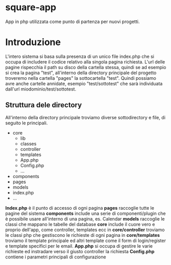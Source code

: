 # square-app

App in php utilizzata come punto di partenza per nuovi progetti.


# Introduzione

L'intero sistema si basa sulla presenza di un unico file index.php che si occupa di includere il codice relativo alla singola pagina richiesta. L'url delle pagine rispecchia il path su disco della cartella stessa, quindi se ad esempio si crea la pagina "test", all'interno della directory principale del progetto troveremo nella cartella "pages" la sottocartella "test".
Quindi possiamo avre anche cartelle annidate, esempio "test/sottotest" che sarà individuata dall'url miodominio/test/sottotest.


## Struttura dele directory
All'interno della directory principale troviamo diverse sottodirectory e file, di seguito le principali.

 - core
	 - lib
	 - classes
	 - controller
	 - templates
	 - App.php
	 - Config.php
	 - ...
 - components
 - pages
 - models
 - index.php
 - ...

**Index.php** è il punto di accesso di ogni pagina
**pages** raccoglie tutte le pagine del sistema
**components** include una serie di componenti/plugin che è possibile usare all'interno di una pagina, es. Calendar
**models** raccoglie le classi che mappano le tabelle del database
**core** include il cuore vero e proprio dell'app, come controller, templates ecc
	in **core/controller** troviamo le classi php che gestiscono le richieste di ogni pagina
	in **core/templates** troviamo il template principale ed altri template come il form di login/register e template specifici per
	le email.
	**App.php** si occupa di gestire le varie richieste ed instradare verso il giusto controller la richiesta
	**Config.php** contiene i parametri principali di configurazione